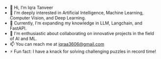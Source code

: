 - 👋 Hi, I’m Iqra Tanveer
- 👀  I'm deeply interested in Artificial Intelligence, Machine Learning, Computer Vision, and Deep Learning.
- 🌱 Currently, I'm expanding my knowledge in LLM, Langchain, and FastAPI.
- 💞️ I'm enthusiastic about collaborating on innovative projects in the field of AI and ML.
- 📫 You can reach me at iqraa3606@gmail.com
- ⚡ Fun fact:  I have a knack for solving challenging puzzles in record time!

<!---
iqra1234-abbasi/iqra1234-abbasi is a ✨ special ✨ repository because its `README.md` (this file) appears on your GitHub profile.
You can click the Preview link to take a look at your changes.
--->

